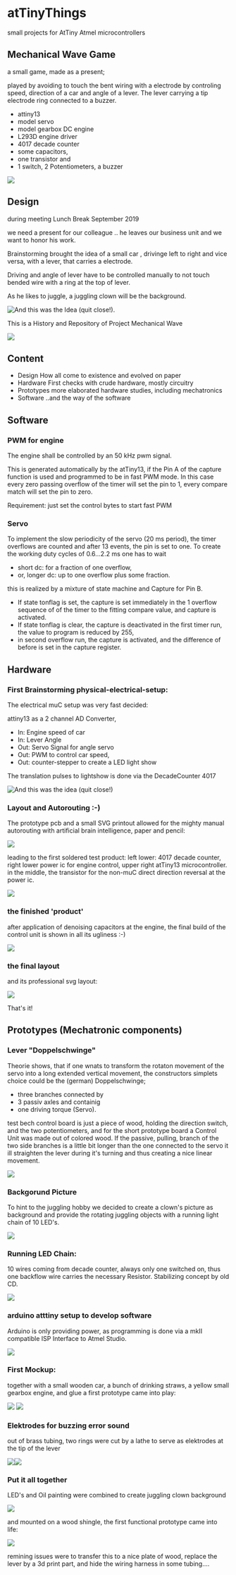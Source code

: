 # atTinyThings
small projects for AtTiny Atmel microcontrollers

## Mechanical Wave Game


a small game, made as a present;

played by avoiding to touch the bent wiring with a electrode by controling speed, direction of a car and angle of a lever.
The lever carrying a tip electrode ring connected to a buzzer.

+ attiny13
+ model servo
+ model gearbox DC engine
+ L293D engine driver
+ 4017 decade counter
+ some capacitors, 
+ one transistor and 
+ 1 switch, 2 Potentiometers, a buzzer

![](product.png)

## Design 

during meeting Lunch Break September 2019

we need a present for our colleague .. he leaves our business unit
and we want to honor his work.

Brainstorming brought the idea of a small car , drivinge left to right and vice versa,
with a lever, that carries a electrode. 

Driving and angle of lever have to be controlled manually to not touch bended
wire with a ring at the top of lever.

As he likes to juggle, a juggling clown will be the background.

![And this was the Idea (quit close!)](first_design_RS.png).

This is a History and Repository of Project Mechanical Wave

![](product.png)

## Content

+ Design How all come to existence and evolved on paper
+ Hardware First checks with crude hardware, mostly circuitry
+ Prototypes more elaborated hardware studies, including mechatronics
+ Software ..and the way of the software

## Software


### PWM for engine

The engine shall be controlled by an 50 kHz pwm signal.

This is generated automatically by the atTiny13, if the Pin A of the capture function is used and programmed to be in fast PWM mode.
In this case every zero passing overflow of the timer will set the pin to 1, every compare match will set the pin to zero.

Requirement: just set the control bytes to start fast PWM

### Servo

To implement the slow periodicity of the servo (20 ms period),
the timer overflows are counted and after 13 events, the pin is set to one.
To create the working duty cycles of 0.6...2.2 ms one has to wait 

+ short dc: for a fraction of one overflow,
+ or, longer dc: up to one overflow plus some fraction.

this is realized by a mixture of state machine and Capture for Pin B.
+ If state tonflag is set, the capture is set immediately in the 1 overflow sequence of 
of the timer to the fitting compare value, and capture is activated.
+ If state tonflag is clear, the capture is deactivated in the first timer run, the value 
to program is reduced by 255, 
+ in second overflow run, the capture is activated, and the difference of before is 
set in the capture register.


## Hardware 

### First Brainstorming physical-electrical-setup:

The electrical muC setup was very fast decided:

attiny13 as a 2 channel AD Converter, 

+ In: Engine speed of car
+ In: Lever Angle
+ Out: Servo Signal for angle servo
+ Out: PWM to control car speed,
+ Out: counter-stepper to create a LED light show 

The translation pulses to lightshow is done via the DecadeCounter 4017

![And this was the idea (quit close!)](electrical_hardware_setup_1.png)

### Layout and Autorouting :-)

The prototype pcb and a small SVG printout allowed for the mighty manual autorouting 
with artificial brain intelligence, paper and pencil:

![](pcb_and_autolayer.png)

leading to the first soldered test product: left lower: 4017 decade counter, right lower power ic for engine control, upper right atTiny13 microcontroller.
in the middle, the transistor for the non-muC direct direction reversal at the power ic.

![](first_soldering)

### the finished 'product'

after application of denoising capacitors at the engine, the final build of 
the control unit is shown in all its ugliness :-)

![](buildup.png)

### the final layout

and its professional svg layout:

![](endlayout.png)

That's it!

## Prototypes (Mechatronic components)

### Lever "Doppelschwinge"

Theorie shows, that if one wnats to transform the rotaton movement of the servo into
a long extended vertical movement, the 
constructors simplets choice could be the (german) Doppelschwinge; 

+ three branches connected by 
+ 3 passiv axles and containig 
+ one driving torque (Servo).

 test bech control board is just a piece of wood, holding the direction switch, and the two potentiometers, and for the short
 prototype board a Control Unit was made out of colored wood.
 If the passive, pulling, branch of the two side branches is a little bit longer than the one connected 
to the servo it ill straighten the lever during it's turning and thus creating a nice linear movement.

![](doppelschwinge.png)


### Backgorund Picture

To hint to the juggling hobby we decided to create a clown's picture as background and 
provide the rotating juggling objects with a running light chain of 10 LED's.


![](clown_design.png)

### Running LED Chain:

10 wires coming from decade counter, always only one
switched on, thus one backflow wire carries the 
necessary Resistor. Stabilizing concept by old CD.


![](led_lichtkreis.png)


### arduino atttiny setup to develop software

Arduino is only providing power, as programming is 
done via a mkII compatible ISP Interface to Atmel 
Studio.

![](aufbau.png)

### First Mockup:

together with a small wooden car, a bunch of drinking straws, a yellow small gearbox engine,
and glue a first prototype came into play:


![](car.png)
![](all_together_crude.png)

### Elektrodes for buzzing error sound

out of brass tubing, two rings were cut by a lathe to serve as elektrodes at the tip of the lever

![](rings_lathe.png)![](rings_done.png)

### Put it all together 

LED's and Oil painting were combined to create juggling clown background

![](clown_and_wiring.png)

and mounted on a wood shingle, the first functional prototype came into life:

![](test_with_clown.png)

remining issues were to transfer this to a nice plate of wood, replace the lever by a 3d print part, 
and hide the wiring harness in some tubing....



